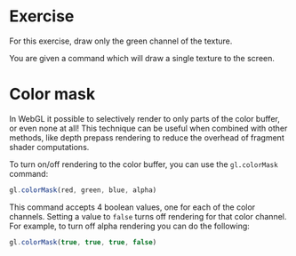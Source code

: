 # Exercise

For this exercise, draw only the green channel of the texture.

You are given a command which will draw a single texture to the screen.

# Color mask

In WebGL it possible to selectively render to only parts of the color buffer, or even none at all!  This technique can be useful when combined with other methods, like depth prepass rendering to reduce the overhead of fragment shader computations.

To turn on/off rendering to the color buffer, you can use the `gl.colorMask` command:

```javascript
gl.colorMask(red, green, blue, alpha)
```

This command accepts 4 boolean values, one for each of the color channels.  Setting a value to `false` turns off rendering for that color channel.  For example, to turn off alpha rendering you can do the following:

```javascript
gl.colorMask(true, true, true, false)
```
